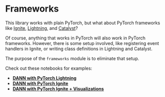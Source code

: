 # Frameworks

This library works with plain PyTorch, but what about PyTorch frameworks like [Ignite](https://github.com/pytorch/ignite), [Lightning](https://github.com/PyTorchLightning/pytorch-lightning), and [Catalyst](https://github.com/catalyst-team/catalyst)?

Of course, anything that works in PyTorch will also work in PyTorch frameworks. However, there is some setup involved, like registering event handlers in Ignite, or writing class definitions in Lightning and Catalyst.

The purpose of the ```frameworks``` module is to eliminate that setup.

Check out these notebooks for examples:

- **[DANN with PyTorch Lightning](https://github.com/KevinMusgrave/pytorch-adapt/blob/main/examples/getting_started/DANNLightning.ipynb)**
- **[DANN with PyTorch Ignite](https://github.com/KevinMusgrave/pytorch-adapt/tree/main/examples/getting_started/DANNIgnite.ipynb)**
- **[DANN with PyTorch Ignite + Visualizations](https://github.com/KevinMusgrave/pytorch-adapt/tree/main/examples/getting_started/DANNIgniteWithViz.ipynb)**